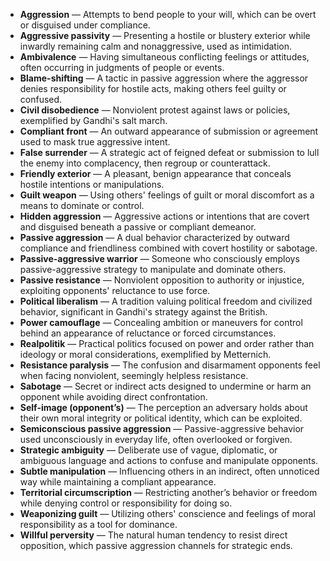 - **Aggression** — Attempts to bend people to your will, which can be overt or disguised under compliance.  
- **Aggressive passivity** — Presenting a hostile or blustery exterior while inwardly remaining calm and nonaggressive, used as intimidation.  
- **Ambivalence** — Having simultaneous conflicting feelings or attitudes, often occurring in judgments of people or events.  
- **Blame-shifting** — A tactic in passive aggression where the aggressor denies responsibility for hostile acts, making others feel guilty or confused.  
- **Civil disobedience** — Nonviolent protest against laws or policies, exemplified by Gandhi's salt march.  
- **Compliant front** — An outward appearance of submission or agreement used to mask true aggressive intent.  
- **False surrender** — A strategic act of feigned defeat or submission to lull the enemy into complacency, then regroup or counterattack.  
- **Friendly exterior** — A pleasant, benign appearance that conceals hostile intentions or manipulations.  
- **Guilt weapon** — Using others' feelings of guilt or moral discomfort as a means to dominate or control.  
- **Hidden aggression** — Aggressive actions or intentions that are covert and disguised beneath a passive or compliant demeanor.  
- **Passive aggression** — A dual behavior characterized by outward compliance and friendliness combined with covert hostility or sabotage.  
- **Passive-aggressive warrior** — Someone who consciously employs passive-aggressive strategy to manipulate and dominate others.  
- **Passive resistance** — Nonviolent opposition to authority or injustice, exploiting opponents' reluctance to use force.  
- **Political liberalism** — A tradition valuing political freedom and civilized behavior, significant in Gandhi's strategy against the British.  
- **Power camouflage** — Concealing ambition or maneuvers for control behind an appearance of reluctance or forced circumstances.  
- **Realpolitik** — Practical politics focused on power and order rather than ideology or moral considerations, exemplified by Metternich.  
- **Resistance paralysis** — The confusion and disarmament opponents feel when facing nonviolent, seemingly helpless resistance.  
- **Sabotage** — Secret or indirect acts designed to undermine or harm an opponent while avoiding direct confrontation.  
- **Self-image (opponent’s)** — The perception an adversary holds about their own moral integrity or political identity, which can be exploited.  
- **Semiconscious passive aggression** — Passive-aggressive behavior used unconsciously in everyday life, often overlooked or forgiven.  
- **Strategic ambiguity** — Deliberate use of vague, diplomatic, or ambiguous language and actions to confuse and manipulate opponents.  
- **Subtle manipulation** — Influencing others in an indirect, often unnoticed way while maintaining a compliant appearance.  
- **Territorial circumscription** — Restricting another’s behavior or freedom while denying control or responsibility for doing so.  
- **Weaponizing guilt** — Utilizing others' conscience and feelings of moral responsibility as a tool for dominance.  
- **Willful perversity** — The natural human tendency to resist direct opposition, which passive aggression channels for strategic ends.
